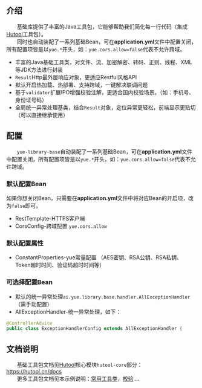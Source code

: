 ## 介绍
　　基础库提供了丰富的Java工具包，它能够帮助我们简化每一行代码（集成[Hutool](https://hutool.cn)工具包）。<br>
　　同时也自动装配了一系列基础Bean，可在<b>application.yml</b>文件中配置关闭，所有配置项皆是以`yue.*`开头，如：`yue.cors.allow=false`代表不允许跨域。
- 丰富的Java基础工具类，对文件、流、加密解密、转码、正则、线程、XML等JDK方法进行封装
- `Result`Http最外层响应对象，更适应Restful风格API
- 默认开启热加载、热部署、支持跨域，一键解决联调问题
- 基于`validator`扩展IPO增强校验注解，更适合国内校验场景。（如：手机号、身份证号码）
- 全局统一异常处理基类，结合`Result`对象，定位异常更轻松，前端显示更贴切（可以直接继承使用）

## 配置
　　`yue-library-base`自动装配了一系列基础Bean，可在<b>application.yml</b>文件中配置关闭，所有配置项皆是以`yue.*`开头，如：`yue.cors.allow=false`代表不允许跨域。

### 默认配置Bean
如果你想关闭Bean，只需要在<b>application.yml</b>文件中将对应Bean的开启项，改为`false`即可。
- RestTemplate-HTTPS客户端
- CorsConfig-跨域配置 `yue.cors.allow`

### 默认配置属性
- ConstantProperties-yue常量配置 （AES密钥、RSA公钥、RSA私钥、Token超时时间、验证码超时时间等）

### 可选择配置Bean
- 默认的统一异常处理`ai.yue.library.base.handler.AllExceptionHandler`（需手动配置）
- AllExceptionHandler-统一异常处理，如下：

```java
@ControllerAdvice
public class ExceptionHandlerConfig extends AllExceptionHandler {
```

## 文档说明
　　基础工具包文档见[Hutool](https://hutool.cn/docs)核心模块`hutool-core`部分：https://hutool.cn/docs<br>
　　更多工具包文档见本示例说明：[常用工具类](base-常用工具类.md)，[校验](base-校验.md) ...